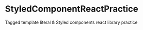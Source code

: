 # StyledComponentReactPractice
Tagged template literal &amp; Styled components react library practice
